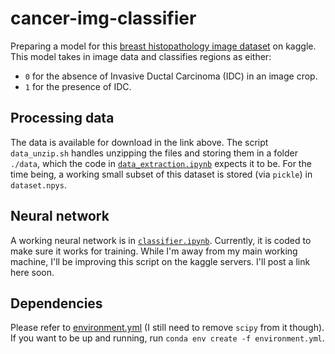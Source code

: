 # cancer-img-classifier
Preparing a model for this
[breast histopathology image dataset](https://www.kaggle.com/paultimothymooney/breast-histopathology-images) on kaggle. This model
takes in image data and classifies regions as either:
- `0` for the absence of Invasive Ductal Carcinoma (IDC) in an image crop.
- `1` for the presence of IDC.

## Processing data
The data is available for download in the link above. The script `data_unzip.sh` handles unzipping the files
and storing them in a folder `./data`, which the code in [`data_extraction.ipynb`](./data_extraction.ipynb) expects it to be.
For the time being, a working small subset of this dataset is stored (via `pickle`) in `dataset.npys`.

## Neural network
A working neural network is in [`classifier.ipynb`](./classifier.ipynb). Currently, it is coded to
make sure it works for training. While I'm away from my main working machine, I'll be improving this script on the kaggle servers. I'll
post a link here soon.

## Dependencies
Please refer to [environment.yml](./environment.yml) (I still need to remove `scipy` from it though). If you want to be up and running,
run `conda env create -f environment.yml`.
